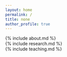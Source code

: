 ```yaml
---
layout: home
permalink: /
title: none
author_profile: true
---
```


{% include about.md %}
<br>
{% include research.md %}
<br>
{% include teaching.md %}
